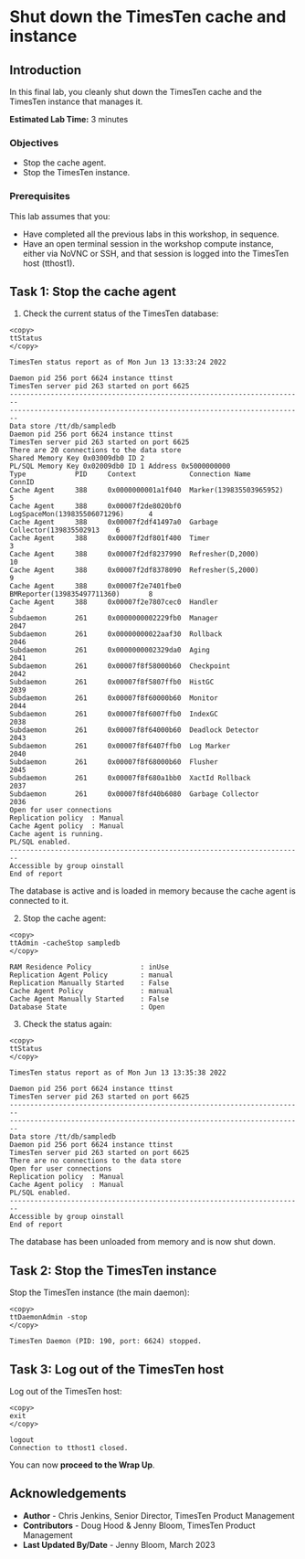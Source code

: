 # Shut down the TimesTen cache and instance

## Introduction

In this final lab, you cleanly shut down the TimesTen cache and the TimesTen instance that manages it.

**Estimated Lab Time:** 3 minutes

### Objectives

- Stop the cache agent.
- Stop the TimesTen instance.

### Prerequisites

This lab assumes that you:

- Have completed all the previous labs in this workshop, in sequence.
- Have an open terminal session in the workshop compute instance, either via NoVNC or SSH, and that session is logged into the TimesTen host (tthost1).

## Task 1: Stop the cache agent

1. Check the current status of the TimesTen database:

```
<copy>
ttStatus
</copy>
```

```
TimesTen status report as of Mon Jun 13 13:33:24 2022

Daemon pid 256 port 6624 instance ttinst
TimesTen server pid 263 started on port 6625
------------------------------------------------------------------------
------------------------------------------------------------------------
Data store /tt/db/sampledb
Daemon pid 256 port 6624 instance ttinst
TimesTen server pid 263 started on port 6625
There are 20 connections to the data store
Shared Memory Key 0x03009db0 ID 2
PL/SQL Memory Key 0x02009db0 ID 1 Address 0x5000000000
Type            PID     Context             Connection Name              ConnID
Cache Agent     388     0x0000000001a1f040  Marker(139835503965952)           5
Cache Agent     388     0x00007f2de8020bf0  LogSpaceMon(139835506071296)      4
Cache Agent     388     0x00007f2df41497a0  Garbage Collector(139835502913    6
Cache Agent     388     0x00007f2df801f400  Timer                             3
Cache Agent     388     0x00007f2df8237990  Refresher(D,2000)                10
Cache Agent     388     0x00007f2df8378090  Refresher(S,2000)                 9
Cache Agent     388     0x00007f2e7401fbe0  BMReporter(139835497711360)       8
Cache Agent     388     0x00007f2e7807cec0  Handler                           2
Subdaemon       261     0x0000000002229fb0  Manager                        2047
Subdaemon       261     0x00000000022aaf30  Rollback                       2046
Subdaemon       261     0x0000000002329da0  Aging                          2041
Subdaemon       261     0x00007f8f58000b60  Checkpoint                     2042
Subdaemon       261     0x00007f8f5807ffb0  HistGC                         2039
Subdaemon       261     0x00007f8f60000b60  Monitor                        2044
Subdaemon       261     0x00007f8f6007ffb0  IndexGC                        2038
Subdaemon       261     0x00007f8f64000b60  Deadlock Detector              2043
Subdaemon       261     0x00007f8f6407ffb0  Log Marker                     2040
Subdaemon       261     0x00007f8f68000b60  Flusher                        2045
Subdaemon       261     0x00007f8f680a1bb0  XactId Rollback                2037
Subdaemon       261     0x00007f8fd40b6080  Garbage Collector              2036
Open for user connections
Replication policy  : Manual
Cache Agent policy  : Manual
Cache agent is running.
PL/SQL enabled.
------------------------------------------------------------------------
Accessible by group oinstall
End of report 
```

The database is active and is loaded in memory because the cache agent is connected to it.

2. Stop the cache agent:

```
<copy>
ttAdmin -cacheStop sampledb
</copy>
```

```
RAM Residence Policy            : inUse
Replication Agent Policy        : manual
Replication Manually Started    : False
Cache Agent Policy              : manual
Cache Agent Manually Started    : False
Database State                  : Open
```

3. Check the status again:

```
<copy>
ttStatus
</copy>
```

```
TimesTen status report as of Mon Jun 13 13:35:38 2022

Daemon pid 256 port 6624 instance ttinst
TimesTen server pid 263 started on port 6625
------------------------------------------------------------------------
------------------------------------------------------------------------
Data store /tt/db/sampledb
Daemon pid 256 port 6624 instance ttinst
TimesTen server pid 263 started on port 6625
There are no connections to the data store
Open for user connections
Replication policy  : Manual
Cache Agent policy  : Manual
PL/SQL enabled.
------------------------------------------------------------------------
Accessible by group oinstall
End of report
```

The database has been unloaded from memory and is now shut down.

## Task 2: Stop the TimesTen instance

Stop the TimesTen instance (the main daemon):

```
<copy>
ttDaemonAdmin -stop
</copy>
```

```
TimesTen Daemon (PID: 190, port: 6624) stopped.
```

## Task 3: Log out of the TimesTen host

Log out of the TimesTen host:

```
<copy>
exit
</copy>
```

```
logout
Connection to tthost1 closed.
```

You can now **proceed to the Wrap Up**.

## Acknowledgements

* **Author** - Chris Jenkins, Senior Director, TimesTen Product Management
* **Contributors** -  Doug Hood & Jenny Bloom, TimesTen Product Management
* **Last Updated By/Date** - Jenny Bloom, March 2023

